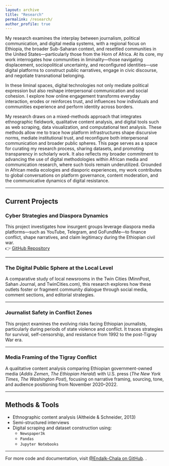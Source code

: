 ```yaml
---
layout: archive
title: "Research"
permalink: /research/
author_profile: true
---
```



My research examines the interplay between journalism, political communication, and digital media systems, with a regional focus on Ethiopia, the broader Sub-Saharan context, and resettled communities in the United States—particularly those from the Horn of Africa. At its core, my work interrogates how communities in liminality—those navigating displacement, sociopolitical uncertainty, and reconfigured identities—use digital platforms to construct public narratives, engage in civic discourse, and negotiate transnational belonging.

In these liminal spaces, digital technologies not only mediate political expression but also reshape interpersonal communication and social cohesion. I explore how online engagement transforms everyday interaction, erodes or reinforces trust, and influences how individuals and communities experience and perform identity across borders.

My research draws on a mixed-methods approach that integrates ethnographic fieldwork, qualitative content analysis, and digital tools such as web scraping, data visualization, and computational text analysis. These methods allow me to trace how platform infrastructures shape discursive norms, mediate institutional trust, and reconfigure both interpersonal communication and broader public spheres. This page serves as a space for curating my research process, sharing datasets, and promoting transparency in scholarly work. It also reflects my broader commitment to advancing the use of digital methodologies within African media and communication research, where such tools remain underutilized. Grounded in African media ecologies and diasporic experiences, my work contributes to global conversations on platform governance, content moderation, and the communicative dynamics of digital resistance.

---

## Current Projects

### Cyber Strategies and Diaspora Dynamics

This project investigates how insurgent groups leverage diaspora media platforms—such as YouTube, Telegram, and GoFundMe—to finance conflict, shape narratives, and claim legitimacy during the Ethiopian civil war.  
👉 [GitHub Repository](https://github.com/Endalk-Chala/twin-cities-news-comparison)

---

### The Digital Public Sphere at the Local Level

A comparative study of local newsrooms in the Twin Cities (MinnPost, Sahan Journal, and TwinCities.com), this research explores how these outlets foster or fragment community dialogue through social media, comment sections, and editorial strategies.

---

### Journalist Safety in Conflict Zones

This project examines the evolving risks facing Ethiopian journalists, particularly during periods of state violence and conflict. It traces strategies for survival, self-censorship, and resistance from 1992 to the post-Tigray War era.

---

### Media Framing of the Tigray Conflict

A qualitative content analysis comparing Ethiopian government-owned media (*Addis Zemen*, *The Ethiopian Herald*) with U.S. press (*The New York Times*, *The Washington Post*), focusing on narrative framing, sourcing, tone, and audience positioning from November 2020–2022.

---

## Methods & Tools

- Ethnographic content analysis (Altheide & Schneider, 2013)  
- Semi-structured interviews  
- Digital scraping and dataset construction using:
  - `Newspaper3k`  
  - `Pandas`  
  - `Jupyter Notebooks`

---

For more code and documentation, visit [@Endalk-Chala on GitHub](https://github.com/Endalk-Chala).
.

